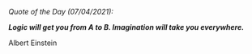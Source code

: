 *Quote of the Day (07/04/2021):*

_**Logic will get you from A to B. Imagination will take you everywhere.**_

Albert Einstein